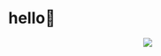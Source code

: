 # hello👋

<!--
**Taoudi/Taoudi** is a ✨ _special_ ✨ repository because its `README.md` (this file) appears on your GitHub profile.

Here are some ideas to get you started:

- 🔭 I’m currently working on ...
- 🌱 I’m currently learning ...
- 👯 I’m looking to collaborate on ...
- 🤔 I’m looking for help with ...
- 💬 Ask me about ...
- 📫 How to reach me: ...
- 😄 Pronouns: ...
- ⚡ Fun fact: ...
-->
<p align="center" href="https://github.com/taoudi">
  <img src="https://github-readme-stats.vercel.app/api/top-langs/?username=Taoudi&hide=jupyter%20notebook,Makefile,Batchfile,HTML&theme=transparent&count_private=true" >
</p>

